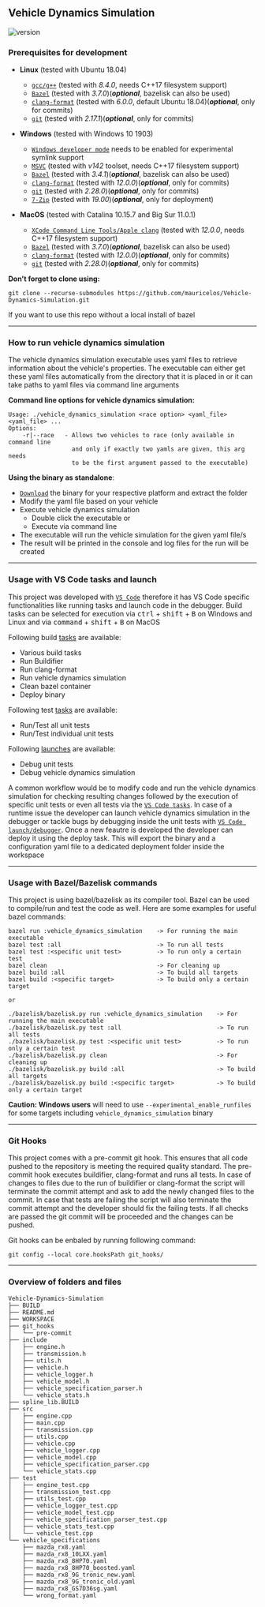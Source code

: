 ## Vehicle Dynamics Simulation

![version](https://img.shields.io/badge/version-1.0-green)

### Prerequisites for development

- **Linux** (tested with Ubuntu 18.04)
    - [`gcc/g++`](https://gcc.gnu.org/install/) (tested with _8.4.0_, needs C++17 filesystem support)
    - [`Bazel`](https://docs.bazel.build/versions/master/install.html) (tested with _3.7.0_)(_**optional**_, bazelisk can also be used)
    - [`clang-format`](https://releases.llvm.org/download.html) (tested with _6.0.0_, default Ubuntu 18.04)(_**optional**_, only for commits)
    - [`git`](https://git-scm.com/downloads) (tested with _2.17.1_)(_**optional**_, only for commits)

- **Windows** (tested with Windows 10 1903)
    - [`Windows developer mode`](https://docs.microsoft.com/de-de/windows/apps/get-started/enable-your-device-for-development) needs to be enabled for experimental symlink support 
    - [`MSVC`](https://visualstudio.microsoft.com/downloads/#build-tools-for-visual-studio-2019) (tested with _v142_ toolset, needs C++17 filesystem support)
    - [`Bazel`](https://docs.bazel.build/versions/master/install.html) (tested with _3.4.1_)(_**optional**_, bazelisk can also be used)
    - [`clang-format`](https://releases.llvm.org/download.html) (tested with _12.0.0_)(_**optional**_, only for commits)
    - [`git`](https://git-scm.com/downloads) (tested with _2.28.0_)(_**optional**_, only for commits)
    - [`7-Zip`](https://www.7-zip.de/) (tested with _19.00_)(_**optional**_, only for deployment)

- **MacOS** (tested with Catalina 10.15.7 and Big Sur 11.0.1)
    - [`XCode Command Line Tools/Apple clang`](https://developer.apple.com/xcode/resources/) (tested with _12.0.0_, needs C++17 filesystem support)
    - [`Bazel`](https://docs.bazel.build/versions/master/install.html) (tested with _3.7.0_)(_**optional**_, bazelisk can also be used)
    - [`clang-format`](https://releases.llvm.org/download.html) (tested with _12.0.0_)(_**optional**_, only for commits)
    - [`git`](https://git-scm.com/downloads) (tested with _2.28.0_)(_**optional**_, only for commits)

**Don't forget to clone using:** 

```git clone --recurse-submodules https://github.com/mauricelos/Vehicle-Dynamics-Simulation.git```

If you want to use this repo without a local install of bazel
___

### How to run vehicle dynamics simulation

The vehicle dynamics simulation executable uses yaml files to retrieve information about the vehicle's properties. The executable can either get these yaml files automatically from the directory that it is placed in or it can take paths to yaml files via command line arguments

**Command line options for vehicle dynamics simulation:**

```
Usage: ./vehicle_dynamics_simulation <race option> <yaml_file> <yaml_file> ...
Options:
    -r|--race   - Allows two vehicles to race (only available in command line 
                  and only if exactly two yamls are given, this arg needs 
                  to be the first argument passed to the executable)
```

**Using the binary as standalone**:

- [`Download`](https://github.com/mauricelos/Vehicle-Dynamics-Simulation/releases/latest) the binary for your respective platform and extract the folder
- Modify the yaml file based on your vehicle
- Execute vehicle dynamics simulation
    - Double click the executable or
    - Execute via command line
- The executable will run the vehicle simulation for the given yaml file/s
- The result will be printed in the console and log files for the run will be created


___

### Usage with VS Code tasks and launch

This project was developed with [`VS Code`](https://code.visualstudio.com/) therefore it has VS Code specific functionalities like running tasks and launch code in the debugger. Build tasks can be selected for execution via <kbd>ctrl</kbd> + <kbd>shift</kbd> + <kbd>B</kbd> on Windows and Linux and via <kbd>command</kbd> + <kbd>shift</kbd> + <kbd>B</kbd> on MacOS

Following build [tasks](./.vscode/tasks.json) are available:

- Various build tasks
- Run Buildifier
- Run clang-format
- Run vehicle dynamics simulation
- Clean bazel container
- Deploy binary

Following test [tasks](./.vscode/tasks.json) are available:

- Run/Test all unit tests
- Run/Test individual unit tests

Following [launches](./.vscode/launch.json) are available:

- Debug unit tests
- Debug vehicle dynamics simulation

A common workflow would be to modify code and run the vehicle dynamics simulation for checking resulting changes followed by the execution of specific unit tests or even all tests via the [`VS Code tasks`](https://code.visualstudio.com/docs/editor/tasks). In case of a runtime issue the developer can launch vehicle dynamics simulation in the debugger or tackle bugs by debugging inside the unit tests with [`VS Code launch/debugger`](https://code.visualstudio.com/docs/editor/debugging). Once a new feautre is developed the developer can deploy it using the deploy task. This will export the binary and a configuration yaml file to a dedicated deployment folder inside the workspace

___

### Usage with Bazel/Bazelisk commands

This project is using bazel/bazelisk as its compiler tool. Bazel can be used to compile/run and test the code as well. Here are some examples for useful bazel commands:

```
bazel run :vehicle_dynamics_simulation    -> For running the main executable
bazel test :all                           -> To run all tests
bazel test :<specific unit test>          -> To run only a certain test
bazel clean                               -> For cleaning up
bazel build :all                          -> To build all targets
bazel build :<specific target>            -> To build only a certain target

or

./bazelisk/bazelisk.py run :vehicle_dynamics_simulation    -> For running the main executable
./bazelisk/bazelisk.py test :all                           -> To run all tests
./bazelisk/bazelisk.py test :<specific unit test>          -> To run only a certain test
./bazelisk/bazelisk.py clean                               -> For cleaning up
./bazelisk/bazelisk.py build :all                          -> To build all targets
./bazelisk/bazelisk.py build :<specific target>            -> To build only a certain target
```

**Caution: Windows users** will need to use ```--experimental_enable_runfiles``` for some targets including ```vehicle_dynamics_simulation``` binary

___

### Git Hooks

This project comes with a pre-commit git hook. This ensures that all code pushed to the repository is meeting the required quality standard. The pre-commit hook executes buildifier, clang-format and runs all tests. In case of changes to files due to the run of buildifier or clang-format the script will terminate the commit attempt and ask to add the newly changed files to the commit. In case that tests are failing the script will also terminate the commit attempt and the developer should fix the failing tests. If all checks are passed the git commit will be proceeded and the changes can be pushed.

Git hooks can be enbaled by running following command:

```
git config --local core.hooksPath git_hooks/
```

___

### Overview of folders and files

```
Vehicle-Dynamics-Simulation
├── BUILD
├── README.md
├── WORKSPACE
├── git_hooks
│   └── pre-commit
├── include
│   ├── engine.h
│   ├── transmission.h
│   ├── utils.h
│   ├── vehicle.h
│   ├── vehicle_logger.h
│   ├── vehicle_model.h
│   ├── vehicle_specification_parser.h
│   └── vehicle_stats.h
├── spline_lib.BUILD
├── src
│   ├── engine.cpp
│   ├── main.cpp
│   ├── transmission.cpp
│   ├── utils.cpp
│   ├── vehicle.cpp
│   ├── vehicle_logger.cpp
│   ├── vehicle_model.cpp
│   ├── vehicle_specification_parser.cpp
│   └── vehicle_stats.cpp
├── test
│   ├── engine_test.cpp
│   ├── transmission_test.cpp
│   ├── utils_test.cpp
│   ├── vehicle_logger_test.cpp
│   ├── vehicle_model_test.cpp
│   ├── vehicle_specification_parser_test.cpp
│   ├── vehicle_stats_test.cpp
│   └── vehicle_test.cpp
└── vehicle_specifications
    ├── mazda_rx8.yaml
    ├── mazda_rx8_10LXX.yaml
    ├── mazda_rx8_8HP70.yaml
    ├── mazda_rx8_8HP70_boosted.yaml
    ├── mazda_rx8_9G_tronic_new.yaml
    ├── mazda_rx8_9G_tronic_old.yaml
    ├── mazda_rx8_GS7D36sg.yaml
    └── wrong_format.yaml
```